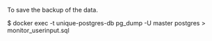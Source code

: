 To save the backup of the data. 

$ docker exec -t unique-postgres-db pg_dump -U master postgres > monitor_userinput.sql



